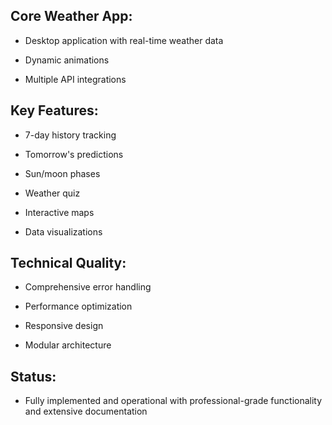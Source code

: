 ## Core Weather App: 

- Desktop application with real-time weather data

- Dynamic animations

- Multiple API integrations

## Key Features: 

- 7-day history tracking

- Tomorrow's predictions

- Sun/moon phases

- Weather quiz

- Interactive maps

- Data visualizations

## Technical Quality: 

- Comprehensive error handling

- Performance optimization

- Responsive design

- Modular architecture

## Status: 

- Fully implemented and operational with professional-grade functionality and extensive documentation
